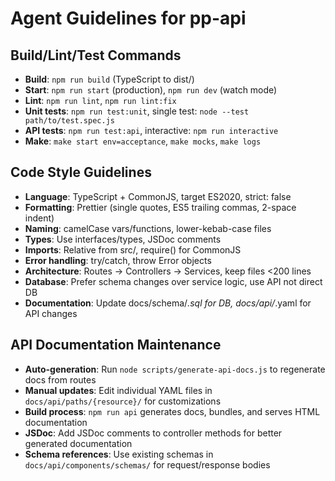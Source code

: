 # Agent Guidelines for pp-api

## Build/Lint/Test Commands

- **Build**: `npm run build` (TypeScript to dist/)
- **Start**: `npm run start` (production), `npm run dev` (watch mode)
- **Lint**: `npm run lint`, `npm run lint:fix`
- **Unit tests**: `npm run test:unit`, single test: `node --test path/to/test.spec.js`
- **API tests**: `npm run test:api`, interactive: `npm run interactive`
- **Make**: `make start env=acceptance`, `make mocks`, `make logs`

## Code Style Guidelines

- **Language**: TypeScript + CommonJS, target ES2020, strict: false
- **Formatting**: Prettier (single quotes, ES5 trailing commas, 2-space indent)
- **Naming**: camelCase vars/functions, lower-kebab-case files
- **Types**: Use interfaces/types, JSDoc comments
- **Imports**: Relative from src/, require() for CommonJS
- **Error handling**: try/catch, throw Error objects
- **Architecture**: Routes → Controllers → Services, keep files <200 lines
- **Database**: Prefer schema changes over service logic, use API not direct DB
- **Documentation**: Update docs/schema/_.sql for DB, docs/api/_.yaml for API changes

## API Documentation Maintenance

- **Auto-generation**: Run `node scripts/generate-api-docs.js` to regenerate docs from routes
- **Manual updates**: Edit individual YAML files in `docs/api/paths/{resource}/` for customizations
- **Build process**: `npm run api` generates docs, bundles, and serves HTML documentation
- **JSDoc**: Add JSDoc comments to controller methods for better generated documentation
- **Schema references**: Use existing schemas in `docs/api/components/schemas/` for request/response bodies

